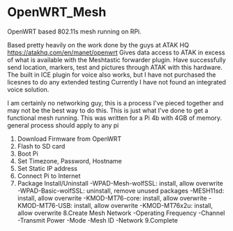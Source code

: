 # OpenWRT_Mesh
OpenWRT based 802.11s mesh running on RPi. 

Based pretty heavily on the work done by the guys at ATAK HQ  https://atakhq.com/en/manet/openwrt
Gives data access to ATAK in excess of what is available with the Meshtastic forwarder plugin.
Have successfully send location, markers, test and pictures through ATAK with this hardware. The built in ICE plugin for voice also works, but I have not purchased the licesnes to do any extended testing
Currently I have not found an integrated voice solution.

I am certainly no networking guy, this is a process I've pieced together and may not be the best way to do this. This is just what I've done to get a functional mesh running. 
This was written for a Pi 4b with 4GB of memory. general process should apply to any pi

1. Download Firmware from OpenWRT
2. Flash to SD card
3. Boot Pi
4. Set Timezone, Password, Hostname
5. Set Static IP address
6. Connect Pi to Internet
7. Package Install/Uninstall
   -WPAD-Mesh-wolfSSL: install, allow overwrite
   -WPAD-Basic-wolfSSL: uninstall, remove unused packages
   -MESH11sd: install, allow overwrite
   -KMOD-MT76-core: install, allow overwrite
   -KMOD-MT76-USB: install, allow overwrite
   -KMOD-MT76x2u: install, allow overwrite
8.Create Mesh Network
  -Operating Frequency
  -Channel
  -Transmit Power
  -Mode
  -Mesh ID
  -Network
9.Complete



   
